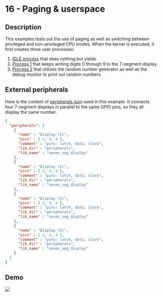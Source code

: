 # 16 - Paging & userspace

## Description

This examples tests out the use of paging as well as switching between privileged and non-privileged CPU modes. When the kernel is executed, it first creates three user processes:

1) [IDLE process](userspace/idle_process/main.cpp) that does nothing but yields
2) [Process 1](userspace/test_process_1/main.cpp) that keeps writing digits 0 through 9 to the 7-segment display
3) [Process 2](userspace/test_process_2/main.cpp) that utilizes the random number generator as well as the debug monitor to print out random numbers

## External peripherals

Here is the content of [peripherals.json](../../peripherals.json) used in this example. It connects four 7-segment displays in parallel to the same GPIO pins, so they all display the same number. 


```json
{
  "peripherals": [
    {
      "name" : "Display (1)",
      "pins" : [ 2, 3, 4 ],
      "comment" : "pins: latch, data, clock",
      "lib_dir" : "peripherals",
      "lib_name" : "seven_seg_display"
    },
    {
      "name" : "Display (2)",
      "pins" : [ 2, 3, 4 ],
      "comment" : "pins: latch, data, clock",
      "lib_dir" : "peripherals",
      "lib_name" : "seven_seg_display"
    },
    {
      "name" : "Display (3)",
      "pins" : [ 2, 3, 4 ],
      "comment" : "pins: latch, data, clock",
      "lib_dir" : "peripherals",
      "lib_name" : "seven_seg_display"
    },
    {
      "name" : "Display (4)",
      "pins" : [ 2, 3, 4 ],
      "comment" : "pins: latch, data, clock",
      "lib_dir" : "peripherals",
      "lib_name" : "seven_seg_display"
    }
  ]
}
```
## Demo

<img src="../../misc/screenshots/examples/16-paging_userspace.gif">